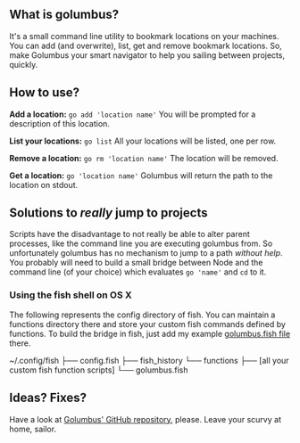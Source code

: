 ## What is golumbus?

It's a small command line utility to bookmark locations on your machines.
You can add (and overwrite), list, get and remove bookmark locations.
So, make Golumbus your smart navigator to help you sailing between projects, quickly.

## How to use?

**Add a location:** `go add 'location name'`
You will be prompted for a description of this location.

**List your locations:** `go list`
All your locations will be listed, one per row.

**Remove a location:** `go rm 'location name'`
The location will be removed.

**Get a location:** `go 'location name'`
Golumbus will return the path to the location on stdout.

## Solutions to *really* jump to projects

Scripts have the disadvantage to not really be able to alter parent processes, like the command line you are executing golumbus from.
So unfortunately golumbus has no mechanism to jump to a path *without help*. You probably will need to build a small bridge between Node and the command line (of your choice) which evaluates `go 'name'` and `cd` to it.

### Using the fish shell on OS X

The following represents the config directory of fish. You can maintain a functions directory there and store your custom fish commands defined by functions. To build the bridge in fish, just add my example [golumbus.fish file](golumbus.fish) there.

~/.config/fish
├── config.fish
├── fish_history
└── functions
    ├── [all your custom fish function scripts]
    └── golumbus.fish



## Ideas? Fixes?

Have a look at [Golumbus' GitHub repository](http://github.com/JonasPriest/golumbus), please.
Leave your scurvy at home, sailor.
